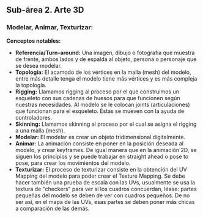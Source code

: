 ## Sub-área 2. Arte 3D ##

### Modelar, Animar, Texturizar: ###
**Conceptos notables:** 
  - **Referencia/Turn-around:** Una imagen, dibujo o fotografía que muestra de frente, ambos lados y de espalda al objeto, persona o personaje que se desea modelar.
  - **Topología:** El acamodo de los vértices en la malla (mesh) del modelo, entre más detalle tenga el modelo tiene más vértices y es más compleja la topología.
  - **Rigging:** Llamamos rigging al proceso por el que construimos un esqueleto con sus cadenas de huesos para que funcionen según nuestras necesidades. Al modelo se le colocan joints (articulaciones) que funcionan para el esqueleto. Éstas se mueven con la ayuda de controladores.
  - **Skinning:** Llamamos skinning al proceso por el cual se asigna el rigging a una malla (mesh).
  - **Modelar:** El modelar es crear un objeto tridimensional digitalmente.
  - **Animar:** La animación consiste en poner en la posición deseada al modelo, y crear keyframes. De igual manera que en la animación 2D, se siguen los principios y se puede trabajar en straight ahead o pose to pose, para crear los movimientos del modelo.
  - **Texturizar:** El proceso de texturizar consiste en la obtención del UV Mapping del modelo para poder crear el Texture Mapping. Se debe hacer también una prueba de escala con las UVs, usualmente se usa la textura de "checkers" para ver si los cuadros concuerdan, léase: partes pequeñas del modelo se deben de ver con cuadros pequeños. De no ser así, en el mapa de las UVs, esas partes se deben poner más chicas a comparación de las demás.

